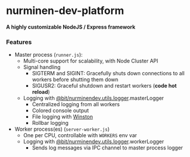 # nurminen-dev-platform

**A highly customizable NodeJS / Express framework**

### Features

- Master process (`runner.js`):
  - Multi-core support for scalability, with Node Cluster API
  - Signal handling
    - SIGTERM and SIGINT: Gracefully shuts down connections to all workers before shutting them down
    - SIGUSR2: Graceful shutdown and restart workers (**code hot reload**)
  - Logging with [@bit/nurminendev.utils.logger](https://bit.dev/nurminendev/utils/logger).masterLogger
    - Centralized logging from all workers
    - Colored console output
    - File logging with [Winston](https://www.npmjs.com/package/winston)
    - Rollbar logging
- Worker process(es) (`server-worker.js`)
  - One per CPU, controllable with `WORKERS` env var
  - Logging with [@bit/nurminendev.utils.logger](https://bit.dev/nurminendev/utils/logger).workerLogger
    - Sends log messages via IPC channel to master process logger

